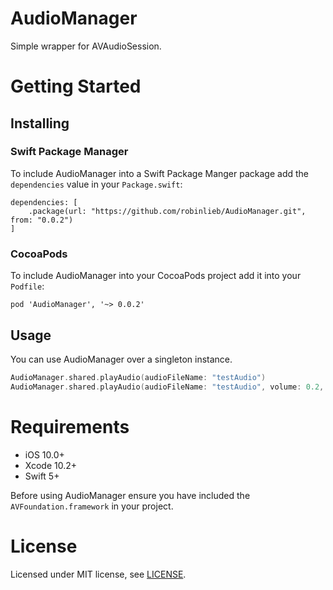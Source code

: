 # AudioManager

Simple wrapper for AVAudioSession.

# Getting Started

## Installing

### Swift Package Manager

To include AudioManager into a Swift Package Manger package add the `dependencies` value in your `Package.swift`:

```
dependencies: [
    .package(url: "https://github.com/robinlieb/AudioManager.git", from: "0.0.2")
]
```

### CocoaPods

To include AudioManager into your CocoaPods project add it into your `Podfile`:

```
pod 'AudioManager', '~> 0.0.2'
```

## Usage

You can use AudioManager over a singleton instance. 

```swift
AudioManager.shared.playAudio(audioFileName: "testAudio")
AudioManager.shared.playAudio(audioFileName: "testAudio", volume: 0.2, audioFileType: "mp3")
```

# Requirements

*  iOS 10.0+
*  Xcode 10.2+
*  Swift 5+

Before using AudioManager ensure you have included the `AVFoundation.framework` in your project.

# License

Licensed under MIT license, see [LICENSE](License.md).
